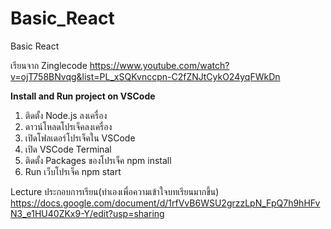 # Basic_React
Basic React

เรียนจาก Zinglecode
https://www.youtube.com/watch?v=ojT758BNvqg&list=PL_xSQKvnccpn-C2fZNJtCykO24yqFWkDn

**Install and Run project on VSCode**
1. ติดตั้ง Node.js ลงเครื่อง
2. ดาวน์โหลดโปรเจ็คลงเครื่อง
3. เปิดโฟลเดอร์โปรเจ็คใน VSCode
4. เปิด VSCode Terminal
5. ติดตั้ง Packages ของโปรเจ็ค npm install
6. Run เว็บโปรเจ็ค npm start

Lecture ประกอบการเรียน(ทำเองเพื่อความเข้าใจบทเรียนมากขึ้น)
https://docs.google.com/document/d/1rfVvB6WSU2grzzLpN_FpQ7h9hHFvN3_e1HU40ZKx9-Y/edit?usp=sharing
